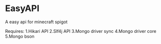 # EasyAPI
A easy api for minecraft spigot

Requires:
1.Hikari API
2.Slf4j API
3.Mongo driver sync
4.Mongo driver core
5.Mongo bson

